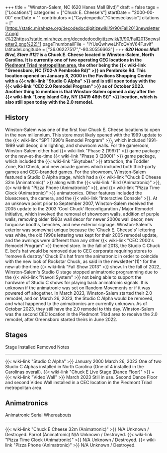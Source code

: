 +++
title = "Winston-Salem, NC (620 Hanes Mall Blvd)"
draft = false
tags = ["Locations"]
categories = ["Chuck E. Cheese's"]
startDate = "2000-00-00"
endDate = ""
contributors = ["Caydenpedia","Cheeseclassic"]
citations = ["[https://static.miraheze.org/decodedocdigitizewiki/9/90/Fall2013newsletter2.png](%22https://static.miraheze.org/decodedocdigitizewiki/9/90/Fall2013newsletter2.png%22)"]
pageThumbnailFile = "iYUsQwhweLhTcQVnV64F.avif"
latitudeLongitude = ["36.06227517","-80.30556663"]
+++
***620 Hanes Mall Blvd, Store #121* is a Chuck E. Cheese located in Winston-Salem, North Carolina. It is currently one of two operating CEC locations in the [Piedmont Triad metropolitan area](https://en.wikipedia.org/wiki/Piedmont_Triad), the other being the {{< wiki-link "Greensboro, NC (702-A Pembroke Rd)" >}} on Pembroke Rd.
This location opened on January 8, 2000 in the Pavilions Shopping Center with a {{< wiki-link "Studio C Alpha" >}} and is still open today with the {{< wiki-link "CEC 2.0 Remodel Program" >}} as of October 2023. Another thing to mention is that Winston-Salem opened a day after the {{< wiki-link "Long Island City, NY (3419 48th St)" >}} location, which is also still open today with the 2.0 remodel.**

## History

Winston-Salem was one of the first four Chuck E. Cheese locations to open in the new millennium. This store most likely opened with the 1999 update to the {{< wiki-link "SPT 1990's Remodel Program" >}}, which included 1991-1999 wall decor, dim lighting, and showroom walls. For the gameroom, Winston-Salem either had {{< wiki-link "Phase 2 (1997)" >}} game package or the new-at-the-time {{< wiki-link "Phase 3 (2000)" >}} game package, which included the {{< wiki-link "Skytubes" >}} attraction, the Toddler Zone, Kid Check, and new arcade games which included both third-party games and CEC-branded games. For the showroom, Winston-Salem featured a Studio C Alpha stage, which had a {{< wiki-link "Chuck E Cheese 32m (Animatronic)" >}} along with the {{< wiki-link "Bird (Animatronic)" >}}, {{< wiki-link "Pizza Phone (Animatronic)" >}}, and {{< wiki-link "Pizza Time Clock (Animatronic)" >}} animatronics. Other features included the bluescreen, the camera, and the {{< wiki-link "Interactive Console" >}}. At an unknown point prior to September 2007, Winston-Salem received the 2005 update to the 2003 'Cool Chuck' Reconfiguration / Major Remodel Initiative, which involved the removal of showroom walls, addition of purple walls, removing older 1990s wall decor for newer 2000s wall decor, new turquoise booths, benches, and new exterior signage. Winston-Salem's exterior was somewhat unique because the 'Chuck E. Cheese's' lettering was white, the old 1990s lettering was kept for their 2005 remodel update, and the awnings were different than any other {{< wiki-link "CEC 2000's Remodel Program" >}} themed store.
In the fall of 2013, the Studio C Chuck E. bot's hat would be removed due to CEC corporate requiring stores to 'remove & destroy' Chuck E's hat from the animatronic in order to coincide with the new look of Rockstar Chuck, as said in the newsletter^(1)^ for the new-at-the-time {{< wiki-link "Fall Show 2013" >}} show. In the fall of 2022, Winston-Salem's Studio C stage stopped animatronic programming due to the {{< wiki-link "Navori System" >}} not being able to support the hardware of Studio C shows for playing back animatronic signals. It is unknown if the animatronic was set on Random Movements or if it was powered off altogether. In March 2023, Winston-Salem started their 2.0 remodel, and on March 26, 2023, the Studio C Alpha would be removed, and what happened to the animatronics are currently unknown. As of October 2023, they still have the 2.0 remodel to this day. Winston-Salem was the second CEC location in the Piedmont Triad area to receive the 2.0 remodel, after Greensboro started theirs in June 2022.

## Stages

  Stage                                                                                           Installed      Removed          Notes
  ----------------------------------------------------------------------------------------------- -------------- ---------------- ---------------------------------------------------------------------------------------------------------------
  {{< wiki-link "Studio C Alpha" >}}                                                          January 2000   March 26, 2023   One of two Studio C Alphas installed in North Carolina (One of 4 installed in the Carolinas overall).
  {{< wiki-link "Chuck E Live Stage (Dance Floor)" >}} + {{< wiki-link "Video Wall" >}}   March 2023     Still in use.    Second Dance Floor and second Video Wall installed in a CEC location in the Piedmont Triad metropolitan area.

## Animatronics

  Animatronic                                                Serial   Whereabouts
  ---------------------------------------------------------- -------- ----------------------
  {{< wiki-link "Chuck E Cheese 32m (Animatronic)" >}}   N/A      Unknown / Destroyed.
  Parrot (Animatronic)                                       N/A      Unknown / Destroyed.
  {{< wiki-link "Pizza Time Clock (Animatronic)" >}}     N/A      Unknown / Destroyed.
  {{< wiki-link "Pizza Phone (Animatronic)" >}}          N/A      Unknown / Destroyed.

